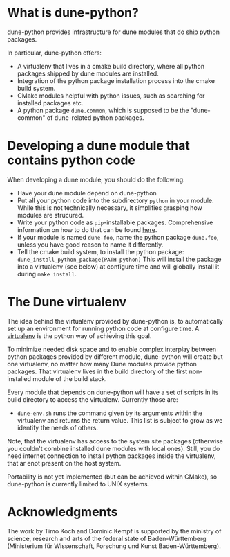 # What is dune-python?

dune-python provides infrastructure for dune modules that do
ship python packages.

In particular, dune-python offers:

* A virtualenv that lives in a cmake build directory, where
  all python packages shipped by dune modules are installed.
* Integration of the python package installation process into
  the cmake build system.
* CMake modules helpful with python issues, such as searching
  for installed packages etc.
* A python package `dune.common`, which is supposed to be the
  "dune-common" of dune-related python packages.

# Developing a dune module that contains python code

When developing a dune module, you should do the following:
* Have your dune module depend on dune-python
* Put all your python code into the subdirectory `python`
  in your module. While this is not technically necessary,
  it simplifies grasping how modules are strucured.
* Write your python code as `pip`-installable packages.
  Comprehensive information on how to do that can be found
  [here](https://packaging.python.org/en/latest/distributing.html).
* If your module is named `dune-foo`, name the python package
  `dune.foo`, unless you have good reason to name it differently.
* Tell the cmake build system, to install the python package:
  `dune_install_python_package(PATH python)`
  This will install the package into a virtualenv (see below)
  at configure time and will globally install it during
  `make install`.

# The Dune virtualenv

The idea behind the virtualenv provided by dune-python is, to
automatically set up an environment for running python code at
configure time. A [virtualenv](https://virtualenv.pypa.io/en/latest/)
is the python way of achieving this goal.

To minimize needed disk space and to enable complex interplay between
python packages provided by different module, dune-python will create
but one virtualenv, no matter how many Dune modules provide python
packages. That virtualenv lives in the build directory of the first
non-installed module of the build stack.

Every module that depends on dune-python will have a set of scripts
in its build directory to access the virtualenv. Currently those are:
* `dune-env.sh` runs the command given by its arguments within the
  virtualenv and returns the return value.
This list is subject to grow as we identify the needs of others.

Note, that the virtualenv has access to the system site packages
(otherwise you couldn't combine installed dune modules with local
ones). Still, you do need internet connection to install python
packages inside the virtualenv, that ar enot present on the host system.

Portability is not yet implemented (but can be achieved within CMake),
so dune-python is currently limited to UNIX systems.

# Acknowledgments

The work by Timo Koch and Dominic Kempf is supported by the
ministry of science, research and arts of the federal state of
Baden-Württemberg (Ministerium für Wissenschaft, Forschung
und Kunst Baden-Württemberg).
